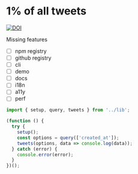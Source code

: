 # 1% of all tweets

[![DOI](https://zenodo.org/badge/428581047.svg)](https://zenodo.org/badge/latestdoi/428581047)

Missing features

- [ ] npm registry
- [ ] github registry
- [ ] cli
- [ ] demo
- [ ] docs
- [ ] i18n
- [ ] a11y
- [ ] perf

```ts
import { setup, query, tweets } from '../lib';

(function () {
  try {
    setup();
    const options = query(['created_at']);
    tweets(options, data => console.log(data));
  } catch (error) {
    console.error(error);
  }
})();
```
